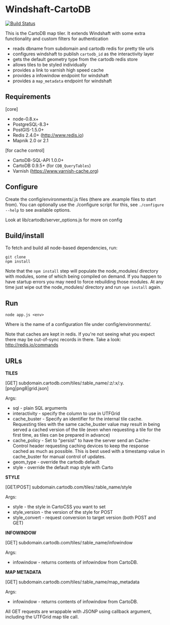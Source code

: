 Windshaft-CartoDB
==================

[![Build Status](https://travis-ci.org/CartoDB/Windshaft-cartodb.png)](http://travis-ci.org/CartoDB/Windshaft-cartodb)

This is the CartoDB map tiler. It extends Windshaft with some extra
functionality and custom filters for authentication

* reads dbname from subdomain and cartodb redis for pretty tile urls
* configures windshaft to publish ``cartodb_id`` as the interactivity layer
* gets the default geometry type from the cartodb redis store
* allows tiles to be styled individually
* provides a link to varnish high speed cache
* provides a infowindow endpoint for windshaft
* provides a ``map_metadata`` endpoint for windshaft

Requirements
------------

 [core]
 - node-0.8.x+
 - PostgreSQL-8.3+
 - PostGIS-1.5.0+
 - Redis 2.4.0+ (http://www.redis.io)
 - Mapnik 2.0 or 2.1 

 [for cache control]
 - CartoDB-SQL-API 1.0.0+
 - CartoDB 0.9.5+ (for ``CDB_QueryTables``)
 - Varnish (https://www.varnish-cache.org)

Configure
---------

Create the config/environments/<env>.js files (there are .example files
to start from). You can optionally use the ./configure script for this,
see ```./configure --help``` to see available options.

Look at lib/cartodb/server_options.js for more on config

Build/install
-------------

To fetch and build all node-based dependencies, run:

```
git clone
npm install
```

Note that the ```npm install``` step will populate the node_modules/
directory with modules, some of which being compiled on demand. If you
happen to have startup errors you may need to force rebuilding those
modules. At any time just wipe out the node_modules/ directory and run
```npm install``` again.


Run
---

```
node app.js <env> 
```

Where <env> is the name of a configuration file under config/environments/.

Note that caches are kept in redis. If you're not seeing what you expect
there may be out-of-sync records in there.
Take a look: http://redis.io/commands


URLs
----

**TILES**

[GET] subdomain.cartodb.com/tiles/:table_name/:z/:x/:y.[png|png8|grid.json]

Args:

* sql - plain SQL arguments
* interactivity - specify the column to use in UTFGrid
* cache_buster - Specify an identifier for the internal tile cache.
                 Requesting tiles with the same cache_buster value may
                 result in being served a cached version of the tile
                 (even when requesting a tile for the first time, as tiles
                 can be prepared in advance)
* cache_policy - Set to "persist" to have the server send an Cache-Control
                 header requesting caching devices to keep the response
                 cached as much as possible. This is best used with a
                 timestamp value in cache_buster for manual control of
                 updates.
* geom_type - override the cartodb default
* style - override the default map style with Carto


**STYLE**

[GET/POST] subdomain.cartodb.com/tiles/:table_name/style

Args:

* style - the style in CartoCSS you want to set
* style_version - the version of the style for POST
* style_convert - request conversion to target version (both POST and GET)


**INFOWINDOW**

[GET] subdomain.cartodb.com/tiles/:table_name/infowindow

Args:

* infowindow - returns contents of infowindow from CartoDB.


**MAP METADATA**

[GET] subdomain.cartodb.com/tiles/:table_name/map_metadata

Args:

* infowindow - returns contents of infowindow from CartoDB.


All GET requests are wrappable with JSONP using callback argument,
including the UTFGrid map tile call.
